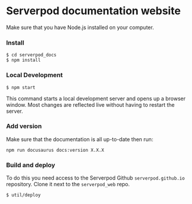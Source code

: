 # Serverpod documentation website

Make sure that you have Node.js installed on your computer.

### Install

```
$ cd serverpod_docs
$ npm install
```

### Local Development

```
$ npm start
```

This command starts a local development server and opens up a browser window. Most changes are reflected live without having to restart the server.

### Add version

Make sure that the documentation is all up-to-date then run:

```
npm run docusaurus docs:version X.X.X
```

### Build and deploy

To do this you need access to the Serverpod Github `serverpod.github.io` repository. Clone it next to the `serverpod_web` repo.

```
$ util/deploy
```
